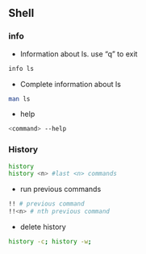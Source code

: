 ## Shell


### info
- Information about ls. use “q” to exit
```bash
info ls
```
- Complete information about ls
```bash
man ls
```

- help
```bash
<command> --help
```

### History

```bash
history
history <n> #last <n> commands
```
- run previous commands
```bash
!! # previous command
!!<n> # nth previous command
```
- delete history
```bash
history -c; history -w;
```

